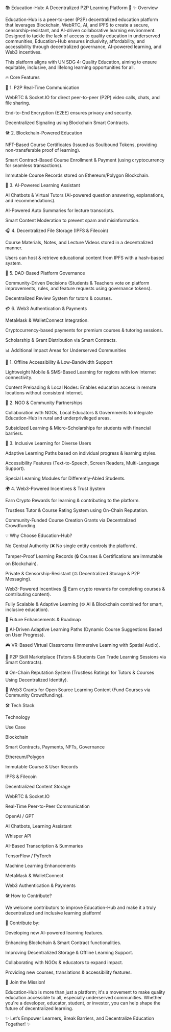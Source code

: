 📚 Education-Hub: A Decentralized P2P Learning Platform 🚀
✨ Overview

Education-Hub is a peer-to-peer (P2P) decentralized education platform that leverages Blockchain, WebRTC, AI, and IPFS to create a secure, censorship-resistant, and AI-driven collaborative learning environment. Designed to tackle the lack of access to quality education in underserved communities, Education-Hub ensures inclusivity, affordability, and accessibility through decentralized governance, AI-powered learning, and Web3 incentives.

This platform aligns with UN SDG 4: Quality Education, aiming to ensure equitable, inclusive, and lifelong learning opportunities for all.

🔥 Core Features

🌟 1. P2P Real-Time Communication

WebRTC & Socket.IO for direct peer-to-peer (P2P) video calls, chats, and file sharing.

End-to-End Encryption (E2EE) ensures privacy and security.

Decentralized Signaling using Blockchain Smart Contracts.

🛠️ 2. Blockchain-Powered Education

NFT-Based Course Certificates (Issued as Soulbound Tokens, providing non-transferable proof of learning).

Smart Contract-Based Course Enrollment & Payment (using cryptocurrency for seamless transactions).

Immutable Course Records stored on Ethereum/Polygon Blockchain.

🤖 3. AI-Powered Learning Assistant

AI Chatbots & Virtual Tutors (AI-powered question answering, explanations, and recommendations).

AI-Powered Auto Summaries for lecture transcripts.

Smart Content Moderation to prevent spam and misinformation.

🎧 4. Decentralized File Storage (IPFS & Filecoin)

Course Materials, Notes, and Lecture Videos stored in a decentralized manner.

Users can host & retrieve educational content from IPFS with a hash-based system.

🏦 5. DAO-Based Platform Governance

Community-Driven Decisions (Students & Teachers vote on platform improvements, rules, and feature requests using governance tokens).

Decentralized Review System for tutors & courses.

💳 6. Web3 Authentication & Payments

MetaMask & WalletConnect Integration.

Cryptocurrency-based payments for premium courses & tutoring sessions.

Scholarship & Grant Distribution via Smart Contracts.

📊 Additional Impact Areas for Underserved Communities

📰 1. Offline Accessibility & Low-Bandwidth Support

Lightweight Mobile & SMS-Based Learning for regions with low internet connectivity.

Content Preloading & Local Nodes: Enables education access in remote locations without consistent internet.

👥 2. NGO & Community Partnerships

Collaboration with NGOs, Local Educators & Governments to integrate Education-Hub in rural and underprivileged areas.

Subsidized Learning & Micro-Scholarships for students with financial barriers.

🤝 3. Inclusive Learning for Diverse Users

Adaptive Learning Paths based on individual progress & learning styles.

Accessibility Features (Text-to-Speech, Screen Readers, Multi-Language Support).

Special Learning Modules for Differently-Abled Students.

🌍 4. Web3-Powered Incentives & Trust System

Earn Crypto Rewards for learning & contributing to the platform.

Trustless Tutor & Course Rating System using On-Chain Reputation.

Community-Funded Course Creation Grants via Decentralized Crowdfunding.

💡 Why Choose Education-Hub?

No Central Authority (❌ No single entity controls the platform).

Tamper-Proof Learning Records (🔒 Courses & Certifications are immutable on Blockchain).

Private & Censorship-Resistant (⚖️ Decentralized Storage & P2P Messaging).

Web3-Powered Incentives (💸 Earn crypto rewards for completing courses & contributing content).

Fully Scalable & Adaptive Learning (⚙️ AI & Blockchain combined for smart, inclusive education).

📖 Future Enhancements & Roadmap

🔬 AI-Driven Adaptive Learning Paths (Dynamic Course Suggestions Based on User Progress).

🎮 VR-Based Virtual Classrooms (Immersive Learning with Spatial Audio).

🔄 P2P Skill Marketplace (Tutors & Students Can Trade Learning Sessions via Smart Contracts).

🔒 On-Chain Reputation System (Trustless Ratings for Tutors & Courses Using Decentralized Identity).

🚀 Web3 Grants for Open Source Learning Content (Fund Courses via Community Crowdfunding).

🛠️ Tech Stack

Technology

Use Case

Blockchain

Smart Contracts, Payments, NFTs, Governance

Ethereum/Polygon

Immutable Course & User Records

IPFS & Filecoin

Decentralized Content Storage

WebRTC & Socket.IO

Real-Time Peer-to-Peer Communication

OpenAI / GPT

AI Chatbots, Learning Assistant

Whisper API

AI-Based Transcription & Summaries

TensorFlow / PyTorch

Machine Learning Enhancements

MetaMask & WalletConnect

Web3 Authentication & Payments

🛠️ How to Contribute?

We welcome contributors to improve Education-Hub and make it a truly decentralized and inclusive learning platform!

💪 Contribute by:

Developing new AI-powered learning features.

Enhancing Blockchain & Smart Contract functionalities.

Improving Decentralized Storage & Offline Learning Support.

Collaborating with NGOs & educators to expand impact.

Providing new courses, translations & accessibility features.


🚀 Join the Mission!

Education-Hub is more than just a platform; it's a movement to make quality education accessible to all, especially underserved communities. Whether you're a developer, educator, student, or investor, you can help shape the future of decentralized learning.

✨ Let’s Empower Learners, Break Barriers, and Decentralize Education Together! ✨
